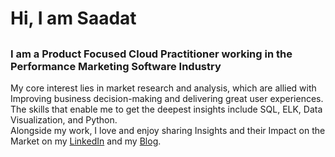 ### <h1>Hi, I am Saadat</h1>
 <h2></h2>
 <h3> I am a Product Focused Cloud Practitioner working in the Performance Marketing Software Industry</h3>

My core interest lies in market research and analysis, which are allied with Improving business decision-making and delivering great user experiences.<br>
The skills that enable me to get the deepest insights include SQL, ELK, Data Visualization, and Python.
<br>
Alongside my work, I love and enjoy sharing Insights and their Impact on the Market on my [LinkedIn](https://www.linkedin.com/in/saadat-irfan/) and my [Blog](https://saadatirfan.github.io//year-archive/).


